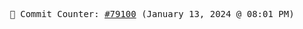 <p align="center">
    <samp>
        📮 Commit Counter: <a href="https://github.com/Javascript-void0/Javascript-void0/commits/main">#79100</a> (January 13, 2024 @ 08:01 PM)
    </samp>
</p>